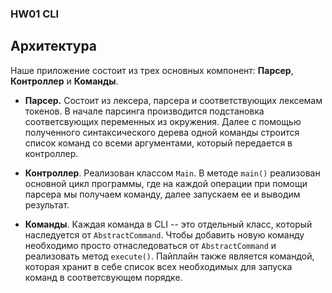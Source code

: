 ### HW01 CLI

## Архитектура

Наше приложение состоит из трех основных компонент: **Парсер**, **Контроллер** и **Команды**.

* **Парсер.** Состоит из лексера, парсера и соответствующих лексемам токенов. В начале парсинга производится подстановка соответсвующих переменных из окружения. Далее с помощью полученного синтаксического дерева одной команды строится список команд со всеми аргументами, который передается в контроллер.

* **Контроллер**. Реализован классом ```Main```. В методе ```main()``` реализован основной цикл программы, где на каждой операции при помощи парсера мы получаем команду, далее запускаем ее и выводим результат.

* **Команды**. Каждая команда в CLI -- это отдельный класс, который наследуется от ```AbstractCommand```. Чтобы добавить новую команду необходимо просто отнаследоваться от ```AbstractCommand``` и реализовать метод ```execute()```. Пайплайн также является командой, которая хранит в себе список всех необходимых для запуска команд в соответсвующем порядке. 
